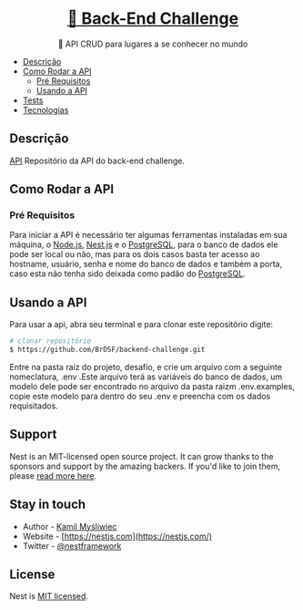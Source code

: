 <h1 align="center">
    <a href="https://github.com/BrDSF/backend-challenge">🚀 Back-End Challenge</a>
</h1>
<p align="center">📆 API CRUD para lugares a se conhecer no mundo </p>

- [Descrição](#api)
- [Como Rodar a API](#api)
  - [Pré Requisitos](#pre-requisitos)
  - [Usando a API](#usando-api)
- [Tests](#testes)
- [Tecnologias](#tecnologias)

## Descrição

[API](https://github.com/BrDSF/backend-challenge) Repositório da API do back-end challenge.

## Como Rodar a API

### Pré Requisitos

Para iniciar a API é necessário ter algumas ferramentas instaladas em sua máquina, o [Node.js](https://nodejs.org/en/), [Nest.js](https://nestjs.com) e o [PostgreSQL](https://www.postgresql.org), para o banco de dados ele pode ser local ou não, mas para os dois casos basta ter acesso ao hostname, usuário, senha e nome do banco de dados e também a porta, caso esta não tenha sido deixada como padão do [PostgreSQL](https://www.postgresql.org).

## Usando a API

Para usar a api, abra seu terminal e para clonar este repositório digite:

```bash
# clonar repositório
$ https://github.com/BrDSF/backend-challenge.git
```

Entre na pasta raiz do projeto, desafio, e crie um arquivo com a seguinte nomeclatura, .env .Este arquivo terá as variáveis do banco de dados, um modelo dele pode ser encontrado no arquivo da pasta raizm .env.examples, copie este modelo para dentro do seu .env e preencha com os dados requisitados.

## Support

Nest is an MIT-licensed open source project. It can grow thanks to the sponsors and support by the amazing backers. If you'd like to join them, please [read more here](https://docs.nestjs.com/support).

## Stay in touch

- Author - [Kamil Myśliwiec](https://kamilmysliwiec.com)
- Website - [https://nestjs.com](https://nestjs.com/)
- Twitter - [@nestframework](https://twitter.com/nestframework)

## License

Nest is [MIT licensed](LICENSE).
